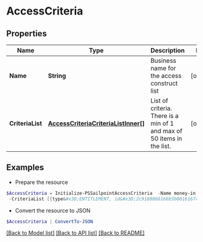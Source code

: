 # AccessCriteria
## Properties

Name | Type | Description | Notes
------------ | ------------- | ------------- | -------------
**Name** | **String** | Business name for the access construct list | [optional] 
**CriteriaList** | [**AccessCriteriaCriteriaListInner[]**](AccessCriteriaCriteriaListInner.md) | List of criteria. There is a min of 1 and max of 50 items in the list. | [optional] 

## Examples

- Prepare the resource
```powershell
$AccessCriteria = Initialize-PSSailpointAccessCriteria  -Name money-in `
 -CriteriaList [{type&#x3D;ENTITLEMENT, id&#x3D;2c9180866166b5b0016167c32ef31a66, name&#x3D;Administrator}, {type&#x3D;ENTITLEMENT, id&#x3D;2c9180866166b5b0016167c32ef31a67, name&#x3D;Administrator}]
```

- Convert the resource to JSON
```powershell
$AccessCriteria | ConvertTo-JSON
```

[[Back to Model list]](../README.md#documentation-for-models) [[Back to API list]](../README.md#documentation-for-api-endpoints) [[Back to README]](../README.md)

